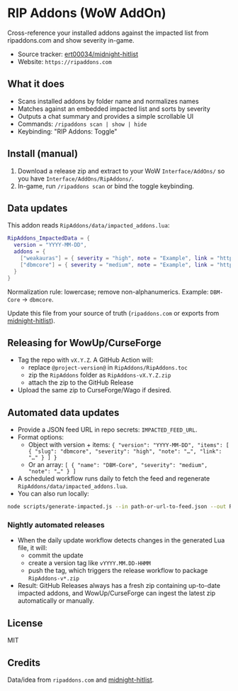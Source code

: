 # RIP Addons (WoW AddOn)

Cross-reference your installed addons against the impacted list from ripaddons.com and show severity in-game.

- Source tracker: [ert00034/midnight-hitlist](https://github.com/ert00034/midnight-hitlist)
- Website: `https://ripaddons.com`

## What it does
- Scans installed addons by folder name and normalizes names
- Matches against an embedded impacted list and sorts by severity
- Outputs a chat summary and provides a simple scrollable UI
- Commands: `/ripaddons scan | show | hide`
- Keybinding: "RIP Addons: Toggle"

## Install (manual)
1. Download a release zip and extract to your WoW `Interface/AddOns/` so you have `Interface/AddOns/RipAddons/`.
2. In-game, run `/ripaddons scan` or bind the toggle keybinding.

## Data updates
This addon reads `RipAddons/data/impacted_addons.lua`:

```lua
RipAddons_ImpactedData = {
  version = "YYYY-MM-DD",
  addons = {
    ["weakauras"] = { severity = "high", note = "Example", link = "https://ripaddons.com" },
    ["dbmcore"] = { severity = "medium", note = "Example", link = "https://ripaddons.com" },
  }
}
```

Normalization rule: lowercase; remove non-alphanumerics. Example: `DBM-Core` → `dbmcore`.

Update this file from your source of truth (`ripaddons.com` or exports from [midnight-hitlist](https://github.com/ert00034/midnight-hitlist)).

## Releasing for WowUp/CurseForge
- Tag the repo with `vX.Y.Z`. A GitHub Action will:
  - replace `@project-version@` in `RipAddons/RipAddons.toc`
  - zip the `RipAddons` folder as `RipAddons-vX.Y.Z.zip`
  - attach the zip to the GitHub Release
- Upload the same zip to CurseForge/Wago if desired.

## Automated data updates
- Provide a JSON feed URL in repo secrets: `IMPACTED_FEED_URL`.
- Format options:
  - Object with version + items: `{ "version": "YYYY-MM-DD", "items": [ { "slug": "dbmcore", "severity": "high", "note": "…", "link": "…" } ] }`
  - Or an array: `[ { "name": "DBM-Core", "severity": "medium", "note": "…" } ]`
- A scheduled workflow runs daily to fetch the feed and regenerate `RipAddons/data/impacted_addons.lua`.
- You can also run locally:

```bash
node scripts/generate-impacted.js --in path-or-url-to-feed.json --out RipAddons/data/impacted_addons.lua
```

### Nightly automated releases
- When the daily update workflow detects changes in the generated Lua file, it will:
  - commit the update
  - create a version tag like `vYYYY.MM.DD-HHMM`
  - push the tag, which triggers the release workflow to package `RipAddons-v*.zip`
- Result: GitHub Releases always has a fresh zip containing up-to-date impacted addons, and WowUp/CurseForge can ingest the latest zip automatically or manually.

## License
MIT

## Credits
Data/idea from `ripaddons.com` and [midnight-hitlist](https://github.com/ert00034/midnight-hitlist).
